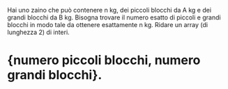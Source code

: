 Hai uno zaino che può contenere n kg, dei piccoli blocchi da A kg e dei grandi blocchi da B kg. Bisogna trovare il numero esatto di piccoli e grandi blocchi in modo tale da ottenere esattamente n kg. Ridare un array (di lunghezza 2) di interi.
# {numero piccoli blocchi, numero grandi blocchi}.
